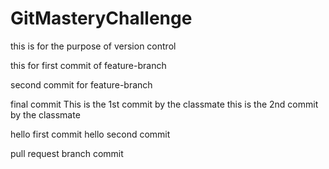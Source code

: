 # GitMasteryChallenge
this is for the purpose of version control

this for first commit of feature-branch

second commit for feature-branch

final commit
This is the 1st commit by the classmate
this is the 2nd commit by the classmate

hello first commit
hello second commit

pull request branch commit
